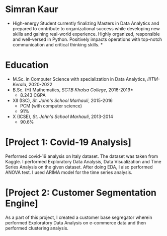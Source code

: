 # Simran Kaur

* High-energy Student currently finalizing Masters in Data Analytics and prepared to contribute to organizational success while developing new skills and gaining real-world experience. Highly organized, responsible and well-versed in Python. Positively impacts operations with top-notch communication and critical thinking skills. *

# Education

* M.Sc. in Computer Science with specialization in Data Analytics, *IIITM-Kerala*, 2020-2022
* B.Sc. (H) Mathematics, *SGTB Khalsa College*, 2016-2019*
  - 8.243 CGPA
* XII (ISC), *St. John's School Marhauli*, 2015-2016
  - PCM (with computer science)
  - 91%
* X (ICSE), *St. John's School Marhauli*, 2013-2014 
  - 90.6%

# [Project 1: Covid-19 Analysis]

Performed covid-19 analysis on Italy dataset. The dataset was taken from Kaggle. I performed Exploratory Data Analysis, Data Visualization and Time Series Analysis on the given dataset. After doing EDA, I also performed ANOVA test. I used ARIMA model for the time series analysis.

# [Project 2: Customer Segmentation Engine]

As a part of this project, I created a customer base segregator wherein performed Exploratory Data Analysis on e-commerce data and then performed clustering analysis.
